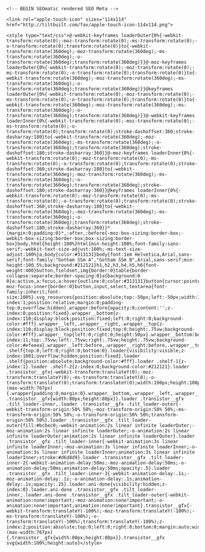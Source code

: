 <!doctype html>
<html lang="en">
<head>
  <meta charset="utf-8">
  <meta name="viewport" content="width=device-width, initial-scale=1">
  <meta http-equiv="X-UA-Compatible" content="IE=edge">
  <link rel="home" href="http://tiltbuilt.com/" />

    <!-- BEGIN SEOmatic rendered SEO Meta -->

<title>Samir Pandey | Design, Web; Advertising | Baton Rouge | Oh and…</title>

<!-- Standard SEO -->

<meta http-equiv="Content-Type" content="text/html; charset=utf-8" />
<meta name="referrer" content="no-referrer-when-downgrade" />
<meta name="keywords" content="default,global,comma-separated,keywords" />
<meta name="description" content="Deeply experienced designers, web designers/developers and strategists who believe better ideas and unique consumer insights will always trump try-hard…" />
<meta name="generator" content="SEOmatic" />
<link rel="canonical" href="http://tiltbuilt.com" />
<link rel="alternate" href="http://tiltbuilt.com" hreflang="x-default" />
<meta name="geo.placename" content="Samir" />

<!-- Dublin Core basic info -->

<meta name="dcterms.Identifier" content="http://tiltbuilt.com" />
<meta name="dcterms.Format" content="text/html" />
<meta name="dcterms.Relation" content="TILT" />
<meta name="dcterms.Language" content="en" />
<meta name="dcterms.Publisher" content="TILT" />
<meta name="dcterms.Type" content="text/html" />
<meta name="dcterms.Coverage" content="http://tiltbuilt.com/" />
<meta name="dcterms.Rights" content="Copyright &copy;2019 TILT." />
<meta name="dcterms.Title" content="Design, Web, Branding &amp; Advertising | Baton Rouge | Oh and…" />
<meta name="dcterms.Subject" content="default,global,comma-separated,keywords" />
<meta name="dcterms.Contributor" content="TILT" />
<meta name="dcterms.Date" content="2019-01-14" />
<meta name="dcterms.Description" content="Deeply experienced designers, web designers/developers and strategists who believe better ideas and unique consumer insights will always trump try-hard…" />

<!-- Facebook OpenGraph -->

<meta property="og:type" content="website" />
<meta property="og:locale" content="en_us" />
<meta property="og:url" content="http://tiltbuilt.com" />
<meta property="og:title" content="TILT | Design, Web, Branding &amp; Advertising | Baton Rouge | Oh and Marketing, Full-Service Digital and Tradeshow booths" />
<meta property="og:description" content="Deeply experienced designers, web designers/developers and strategists who believe better ideas and unique consumer insights will always trump try-hard bootstrap mods. We utilize cutting edge tweets, foundationals and other googlable solutions to a wide range of problems." />
<meta property="og:image" content="http://tiltbuilt.com/uploads/images/TILT_work_full-35.jpg" />
<meta property="og:image:type" content="image/jpeg" />
<meta property="og:image:width" content="1800" />
<meta property="og:image:height" content="1369" />
<meta property="og:site_name" content="TILT" />


<!-- Humans.txt authorship http://humanstxt.org -->

<link type="text/plain" rel="author" href="/humans.txt" />

<!-- Domain verification -->


<!-- Identity -->

<script type="application/ld+json">
{
    "@context": "http://schema.org",
    "@type": "Corporation",
    "name": "Samir Pandey",
    "url": "http://216.243.143.159",
    "location": {
        "@type": "Place",
        "name": "Samir Pandey",
        "url": "http://216.243.143.159" 
    } 
}
</script>

<!-- WebSite -->

<script type="application/ld+json">
{
    "@context": "http://schema.org",
    "@type": "WebSite",
    "name": "Samir Pandey",
    "description": "Deeply experienced designers, web designers/developers and strategists who believe better ideas and unique consumer insights will always trump try-hard bootstrap mods.",
    "url": "http://tiltbuilt.com",
    "image": "http://tiltbuilt.com/uploads/images/TILT_work_full-35.jpg",
    "copyrightHolder": {
        "@type": "Corporation",
        "name": "Samir Pandey",
        "url": "http://216.243.143.159",
        "location": {
            "@type": "Place",
            "name": "Samir Pandey",
            "url": "http://216.243.143.159" 
        } 
    },
    "author": {
        "@type": "Corporation",
        "name": "Samir Pandey",
        "url": "http://216.243.143.159",
        "location": {
            "@type": "Place",
            "name": "Samir Pandey",
            "url": "http://216.243.143.159" 
        } 
    },
    "creator": {
        "@type": "Organization" 
    } 
}
</script>

<!-- Place -->

<script type="application/ld+json">
{
    "@context": "http://schema.org",
    "@type": "Place",
    "name": "Samir Pandey",
    "url": "http://216.243.143.159" 
}
</script>

<!-- Main Entity of Page -->

<script type="application/ld+json">
{
    "@context": "http://schema.org",
    "@type": "WebPage",
    "name": "Design, Web; Advertising | Baton Rouge | Oh and Marketing, Full-Service Digital",
    "description": "Deeply experienced designers, web designers/developers and strategists who believe better ideas and unique consumer insights will always trump try-hard bootstrap mods. We utilize cutting edge tweets, foundationals and other googlable solutions to a wide range of problems.",
    "image": {
        "@type": "ImageObject",
        "url": "http://tiltbuilt.com/uploads/images/TILT_work_full-35.jpg",
        "width": "1800",
        "height": "1369" 
    },
    "url": "http://tiltbuilt.com",
    "mainEntityOfPage": "http://tiltbuilt.com",
    "inLanguage": "en_us",
    "headline": "Design, Web; Advertising | Baton Rouge | Oh and Marketing, Full-Service Digital and Tradeshow booths",
    "keywords": "default,global,comma-separated,keywords",
    "dateCreated": "2018-07-08T15:04:30+0000",
    "dateModified": "2018-09-28T23:24:18+0000",
    "datePublished": "2018-07-08T15:04:30+0000",
    "copyrightYear": "2018",
    "author": {
        "@type": "Corporation",
        "name": "Samir Pandey",
        "url": "http://216.243.143.159",
        "location": {
            "@type": "Place",
            "name": "Samir Pandey",
            "url": "http://216.243.143.159" 
        } 
    },
    "copyrightHolder": {
        "@type": "Corporation",
        "name": "Samir Pandey",
        "url": "http://216.243.143.159",
        "location": {
            "@type": "Place",
            "name": "Samir Pandey",
            "url": "http://216.243.143.159" 
        } 
    },
    "publisher": {
        "@type": "Organization",
        "name": "Samir Pandey",
        "url": "http://216.243.143.159",
        "location": {
            "@type": "Place",
            "name": "Samir Pandey",
            "url": "http://216.243.143.159" 
        } 
    },
    "breadcrumb": {
        "@type": "BreadcrumbList",
        "itemListElement": [
            {
                "@type": "ListItem",
                "position": "1",
                "item": {
                    "@id": "http://tiltbuilt.com",
                    "name": "Home" 
                } 
            }
        ] 
    } 
}
</script>

<!-- Breadcrumbs -->

<script type="application/ld+json">
{
    "@context": "http://schema.org",
    "@type": "BreadcrumbList",
    "itemListElement": [
        {
            "@type": "ListItem",
            "position": "1",
            "item": {
                "@id": "http://tiltbuilt.com",
                "name": "Home" 
            } 
        }
    ] 
}
</script>

<!-- Google Tag Manager -->


<!-- Google Analytics -->

<script>
  (function(i,s,o,g,r,a,m){i['GoogleAnalyticsObject']=r;i[r]=i[r]||function(){
  (i[r].q=i[r].q||[]).push(arguments)},i[r].l=1*new Date();a=s.createElement(o),
  m=s.getElementsByTagName(o)[0];a.async=1;a.src=g;m.parentNode.insertBefore(a,m)
  })(window,document,'script','//www.google-analytics.com/analytics.js','ga');

  ga('create', 'UA-125825992-1', 'auto');
  ga('send', 'pageview');
</script>
<!-- END SEOmatic rendered SEO Meta -->

    <link rel="apple-touch-icon" sizes="114x114" href="http://tiltbuilt.com/fav/apple-touch-icon-114x114.png">
<link rel="apple-touch-icon" sizes="120x120" href="http://tiltbuilt.com/fav/apple-touch-icon-120x120.png">
<link rel="apple-touch-icon" sizes="144x144" href="http://tiltbuilt.com/fav/apple-touch-icon-144x144.png">
<link rel="apple-touch-icon" sizes="152x152" href="http://tiltbuilt.com/fav/apple-touch-icon-152x152.png">
<link rel="apple-touch-icon" sizes="180x180" href="http://tiltbuilt.com/fav/apple-touch-icon-180x180.png">
<link rel="apple-touch-icon" sizes="57x57" href="http://tiltbuilt.com/fav/apple-touch-icon-57x57.png">
<link rel="apple-touch-icon" sizes="60x60" href="http://tiltbuilt.com/fav/apple-touch-icon-60x60.png">
<link rel="apple-touch-icon" sizes="72x72" href="http://tiltbuilt.com/fav/apple-touch-icon-72x72.png">
<link rel="apple-touch-icon" sizes="76x76" href="http://tiltbuilt.com/fav/apple-touch-icon-76x76.png">
<link rel="apple-touch-startup-image" media="(device-width: 320px) and (device-height: 480px) and (-webkit-device-pixel-ratio: 1)" href="http://tiltbuilt.com/fav/apple-touch-startup-image-320x460.png">
<link rel="apple-touch-startup-image" media="(device-width: 320px) and (device-height: 480px) and (-webkit-device-pixel-ratio: 2)" href="http://tiltbuilt.com/fav/apple-touch-startup-image-640x920.png">
<link rel="apple-touch-startup-image" media="(device-width: 320px) and (device-height: 568px) and (-webkit-device-pixel-ratio: 2)" href="http://tiltbuilt.com/fav/apple-touch-startup-image-640x1096.png">
<link rel="apple-touch-startup-image" media="(device-width: 375px) and (device-height: 667px) and (-webkit-device-pixel-ratio: 2)" href="http://tiltbuilt.com/fav/apple-touch-startup-image-750x1294.png">
<link rel="apple-touch-startup-image" media="(device-width: 414px) and (device-height: 736px) and (orientation: landscape) and (-webkit-device-pixel-ratio: 3)" href="http://tiltbuilt.com/fav/apple-touch-startup-image-1182x2208.png">
<link rel="apple-touch-startup-image" media="(device-width: 414px) and (device-height: 736px) and (orientation: portrait) and (-webkit-device-pixel-ratio: 3)" href="http://tiltbuilt.com/fav/apple-touch-startup-image-1242x2148.png">
<link rel="apple-touch-startup-image" media="(device-width: 768px) and (device-height: 1024px) and (orientation: landscape) and (-webkit-device-pixel-ratio: 1)" href="http://tiltbuilt.com/fav/apple-touch-startup-image-748x1024.png">
<link rel="apple-touch-startup-image" media="(device-width: 768px) and (device-height: 1024px) and (orientation: landscape) and (-webkit-device-pixel-ratio: 2)" href="http://tiltbuilt.com/fav/apple-touch-startup-image-1496x2048.png">
<link rel="apple-touch-startup-image" media="(device-width: 768px) and (device-height: 1024px) and (orientation: portrait) and (-webkit-device-pixel-ratio: 1)" href="http://tiltbuilt.com/fav/apple-touch-startup-image-768x1004.png">
<link rel="apple-touch-startup-image" media="(device-width: 768px) and (device-height: 1024px) and (orientation: portrait) and (-webkit-device-pixel-ratio: 2)" href="http://tiltbuilt.com/fav/apple-touch-startup-image-1536x2008.png">
<link rel="icon" type="image/png" sizes="16x16" href="http://tiltbuilt.com/fav/favicon-16x16.png">
<link rel="icon" type="image/png" sizes="228x228" href="http://tiltbuilt.com/fav/coast-228x228.png">
<link rel="icon" type="image/png" sizes="32x32" href="http://tiltbuilt.com/fav/favicon-32x32.png">
<link rel="manifest" href="http://tiltbuilt.com/fav/manifest.json">
<link rel="shortcut icon" href="http://tiltbuilt.com/fav/favicon.ico">
<link rel="yandex-tableau-widget" href="http://tiltbuilt.com/fav/yandex-browser-manifest.json">
<meta name="apple-mobile-web-app-capable" content="yes">
<meta name="apple-mobile-web-app-status-bar-style" content="black-translucent">
<meta name="apple-mobile-web-app-title" content="TILT">
<meta name="application-name" content="TILT">
<meta name="mobile-web-app-capable" content="yes">
<meta name="msapplication-TileColor" content="#FFF">
<meta name="msapplication-TileImage" content="mstile-144x144.png">
<meta name="msapplication-config" content="browserconfig.xml">
<meta name="theme-color" content="#FFF">

    <style type="text/css">@-webkit-keyframes loaderOuter{0%{-webkit-transform:rotate(0);-moz-transform:rotate(0);-ms-transform:rotate(0);-o-transform:rotate(0);transform:rotate(0)}to{-webkit-transform:rotate(360deg);-moz-transform:rotate(360deg);-ms-transform:rotate(360deg);-o-transform:rotate(360deg);transform:rotate(360deg)}}@-moz-keyframes loaderOuter{0%{-webkit-transform:rotate(0);-moz-transform:rotate(0);-ms-transform:rotate(0);-o-transform:rotate(0);transform:rotate(0)}to{-webkit-transform:rotate(360deg);-moz-transform:rotate(360deg);-ms-transform:rotate(360deg);-o-transform:rotate(360deg);transform:rotate(360deg)}}@keyframes loaderOuter{0%{-webkit-transform:rotate(0);-moz-transform:rotate(0);-ms-transform:rotate(0);-o-transform:rotate(0);transform:rotate(0)}to{-webkit-transform:rotate(360deg);-moz-transform:rotate(360deg);-ms-transform:rotate(360deg);-o-transform:rotate(360deg);transform:rotate(360deg)}}@-webkit-keyframes loaderInner{0%{-webkit-transform:rotate(0);-moz-transform:rotate(0);-ms-transform:rotate(0);-o-transform:rotate(0);transform:rotate(0);stroke-dashoffset:360;stroke-dasharray:180}to{-webkit-transform:rotate(360deg);-moz-transform:rotate(360deg);-ms-transform:rotate(360deg);-o-transform:rotate(360deg);transform:rotate(360deg);stroke-dashoffset:180;stroke-dasharray:360}}@-moz-keyframes loaderInner{0%{-webkit-transform:rotate(0);-moz-transform:rotate(0);-ms-transform:rotate(0);-o-transform:rotate(0);transform:rotate(0);stroke-dashoffset:360;stroke-dasharray:180}to{-webkit-transform:rotate(360deg);-moz-transform:rotate(360deg);-ms-transform:rotate(360deg);-o-transform:rotate(360deg);transform:rotate(360deg);stroke-dashoffset:180;stroke-dasharray:360}}@keyframes loaderInner{0%{-webkit-transform:rotate(0);-moz-transform:rotate(0);-ms-transform:rotate(0);-o-transform:rotate(0);transform:rotate(0);stroke-dashoffset:360;stroke-dasharray:180}to{-webkit-transform:rotate(360deg);-moz-transform:rotate(360deg);-ms-transform:rotate(360deg);-o-transform:rotate(360deg);transform:rotate(360deg);stroke-dashoffset:180;stroke-dasharray:360}}*{margin:0;padding:0}*,:after,:before{-moz-box-sizing:border-box;-webkit-box-sizing:border-box;box-sizing:border-box}body,html{height:100%}html{min-height:100%;font-family:sans-serif;-webkit-text-size-adjust:100%;-ms-text-size-adjust:100%}a,body{color:#313131}body{font:1em Helvetica,Arial,sans-serif;font-family:"Gotham SSm A","Gotham SSm B",Arial,sans-serif;min-height:100.5%;background:#212121}h1,h2,h3,h4,h5,h6{font-weight:400}button,fieldset,img{border:0}table{border-collapse:separate;border-spacing:0}a{background:0 0}a:active,a:focus,a:hover{outline:0;color:#313131}button{cursor:pointer}button::-moz-focus-inner{border:0}button,input,select,textarea{font-family:inherit;font-size:100%}.svg_resources{position:absolute;top:-50px;left:-50px;width:1px;height:1px}.wrapper{z-index:1;position:relative;margin:0;padding-top:0;overflow:hidden}.wrapper:before{opacity:0;content:'';z-index:0;position:fixed}.wrapper__bottom{z-index:110;display:block;position:fixed;left:0;right:0;background-color:#fff}.wrapper__left,.wrapper__right,.wrapper__top{z-index:110;display:block;position:fixed;top:0;height:.75vw;background-color:#fff}.wrapper__top{left:0;right:0;height:50px}.wrapper__bottom:before,.wrapper__left:before,.wrapper__right:before,.wrapper__top:before{z-index:11;top:.75vw;left:.75vw;right:.75vw;height:.75vw;background-color:#efeeea}.wrapper__left:before,.wrapper__right:before,.wrapper__top:before{display:none}.wrapper__left,.wrapper__right{width:.75vw;height:100%}.wrapper__left{left:0;right:auto}.wrapper__right{left:auto;right:0}.wrapper__bottom{top:auto;height:.75vw;bottom:0}.wrapper__bottom:before{display:none}.loader,.loader .shelf{top:0;left:0;right:0;bottom:0}.loader{visibility:visible;z-index:1001;overflow:hidden;position:fixed}.loader .shelf{position:absolute;background-color:#fff}.loader .shelf-1{z-index:1}.loader .shelf-2{z-index:0;background-color:#212121}.loader .transistor__gfx{-webkit-transform:translateY(0);-moz-transform:translateY(0);-ms-transform:translateY(0);-o-transform:translateY(0);transform:translateY(0);width:100px;height:100px}@media (max-width:767px){.wrapper{padding:0;margin:0}.wrapper__bottom,.wrapper__left,.wrapper__right,.wrapper__top{display:none}.loader .transistor__gfx{width:80px;height:80px}}.loader .transistor__gfx .tilt_loader-inner,.loader .transistor__gfx .tilt_loader-outer{-webkit-transform-origin:50% 50%;-moz-transform-origin:50% 50%;-ms-transform-origin:50% 50%;-o-transform-origin:50% 50%;transform-origin:50% 50%}.loader .transistor__gfx .tilt_loader-outer{fill:#bcbec0;-webkit-animation:2s linear infinite loaderOuter;-moz-animation:2s linear infinite loaderOuter;-o-animation:2s linear infinite loaderOuter;animation:2s linear infinite loaderOuter}.loader .transistor__gfx .tilt_loader-inner{-webkit-animation:3s linear infinite loaderInner;-moz-animation:3s linear infinite loaderInner;-o-animation:3s linear infinite loaderInner;animation:3s linear infinite loaderInner;stroke:#d6d8d9}.loader .transistor__gfx .tilt_loader-inner-2{-webkit-animation-delay:50ms;-moz-animation-delay:50ms;-o-animation-delay:50ms;animation-delay:50ms;opacity:.5}.loader .transistor__gfx .tilt_loader-inner-3{-webkit-animation-delay:.1s;-moz-animation-delay:.1s;-o-animation-delay:.1s;animation-delay:.1s;opacity:.25}.loader.ani-done{visibility:hidden;z-index:0}.loader.ani-done .transistor__gfx .tilt_loader-inner,.loader.ani-done .transistor__gfx .tilt_loader-outer{-webkit-animation:none!important;-moz-animation:none!important;-o-animation:none!important;animation:none!important}.transistor__gfx{-webkit-transform:translateY(-100%);-moz-transform:translateY(-100%);-ms-transform:translateY(-100%);-o-transform:translateY(-100%);transform:translateY(-100%);z-index:2;position:absolute;top:0;left:0;right:0;bottom:0;margin:auto;width:100px;height:100px}@media (max-width:767px){.transistor__gfx{width:80px;height:80px}}.transistor__gfx svg{width:100%;height:auto}</style>
  <link rel="stylesheet" type="text/css" href="https://cloud.typography.com/7356452/700444/css/fonts.css" />
</head>

<body>
  <div id="all" class="all">
  <!--[if lte IE 9]>
    <div style="padding: 1.0em; margin-bottom: 1.0em; background-color: #0077CC; color: #FFF; font-size: 18px;">
      <p>
        We are sorry, your web browser is outdated and is not supported by this website. Please consider upgrading to a newer, more secure web browser (such as <a href="https://www.mozilla.org/en-US/firefox/" style="color: #FFF;">Mozilla Firefox</a>) or visiting from a different device with a newer browser to have a better experience on this website.
      </p>
    </div>
    <style type="text/css">
      .loader { display: none; z-index: 0; visibility: hidden; opacity: 0; }
    </style>
  <![endif]-->

  <!-- Page loader element -->
  <div id="loader" class="loader ani">
    <div class="shelf shelf-1">
      <div class="transistor__gfx">
        <svg xmlns="http://www.w3.org/2000/svg" width="150" height="150" viewBox="0 0 150 150">
          <g class="tilt_loader-outer">
            <path d="M147.2 56.2c-3.2-12.5-9.2-23.3-18.1-32.7C121 15 111.4 8.7 100.4 4.7c-5.9-2.1-12-3.4-18.2-4.1-2.7-.3-5.3-.3-8-.2-1.7 0-3.5.1-5.2.4-1.4.2-2.4 1-2.2 2.5.2 1.6 1.3 2 2.6 2 .3 0 2.9 0 4-.1.4 0 .5.1.5.5v3.2c0 .4-.1.5-.5.5-1 0-2-.1-2.9.1-1 .2-1.6 1-1.6 1.9s.7 1.7 1.7 1.9c.5.1.9.1 1.4 0 4.9-.2 9.8.1 14.6 1.1 14.1 2.9 26 9.7 35.4 20.8 9.5 11.2 14.3 24.2 14.7 38.8.2 6.2-.8 12.3-2.6 18.3-2.9 9.6-7.8 18-14.7 25.2-.2.6-.3 1.1-.4 1.7-.2 1.9 1 2.6 1.9 4 1 1.4 1.1 3.1.2 4.4l-.1.1c-.2.3-.5.5-.9.8-.9.7-1.7 1.5-2.6 2.3-1 1-1.1 2.5-.2 3.5s2.5 1 3.5.1c4.4-3.8 8.6-7.8 12.2-12.3 11-13.7 16.4-29.4 16.4-47 .1-6.5-.6-12.7-2.2-18.9zm-72.3 93.4c-17.6 0-33.3-5.4-47-16.5-12.8-10.3-21.3-23.5-25.5-39.5C1.3 89.2.6 84.7.5 80.1v-.6c.1-1.3.9-2.2 2.2-2.3 1.5 0 2.4.8 2.5 2.2l.3 3.6c.2 2.2.5 4.3 1 6.4.3 1.6 2 2.2 3.2 1.2.4-.3.6-.7.4-1.3C9.3 86 8.8 82.5 8.8 79c0-.5.1-1.1.4-1.5.6-.9 1.4-1.2 2.6-1 .8.2 1.6.9 1.7 1.8.1 1.1.1 2.2.2 3.3.7 7.6 2.9 14.7 6.4 21.4 8.3 15.8 21.1 26.2 38.2 31.3 6.6 2 13.4 2.8 20.3 2.2 9.5-.7 18.4-3.2 26.5-8.2.7-.4 1.3-.7 2.2-.7 1 0 1.7.4 2 1.3.4.9.3 1.8-.3 2.6-.2.3-.5.5-.9.7-1.5.9-3.1 1.8-4.6 2.7-.2.1-.4.2-.6.4-.9.6-1.1 1.7-.6 2.6.5.9 1.5 1.2 2.5.8.8-.3 1.5-.8 2.2-1.2.4-.2.6-.2.8.2.5.9 1.1 1.7 1.6 2.5.4.6.3.9-.3 1.3-5.7 2.9-11.6 5.1-17.9 6.4-5.4 1.2-10.8 1.8-16.3 1.7zM13.2 63.4c-1 0-1.9-.3-2.9-.5-.3 0-.3-.2-.3-.4.3-1.6.5-3.1.9-4.6 0-.2.1-.3.1-.5.2-1-.2-1.8-1.1-2.1-.9-.3-1.9.1-2.3 1-.6 1.2-.9 2.5-1.1 3.8-.2 1.6-.4 3.1-.7 4.7-.2 1.4-1.2 2.2-2.8 2-1.2-.1-2-1.1-2-2.4.1-2.3.6-4.6 1.1-6.8 1.5-6.2 3.7-12.2 6.7-17.8.3-.5.4-.6 1-.3 2 1.3 4 2.5 6.1 3.8.4.3.6.2.8-.2.6-1.1 1.2-2.2 2-3.1 1.1-1.3 3-1.4 3.9-.1.6.8.6 2.1 0 3.1-.7 1.2-1.4 2.3-2.1 3.5-2.4 4.2-4 8.6-5.2 13.3-.2.8-.4 1.7-.6 2.5-.3 1-.4 1.1-1.5 1.1zm1.1-31.7c-.1-.8.3-1.4.8-2 2.3-2.7 4.7-5.3 7.2-7.9 2.7-2.7 5.6-5.3 8.6-7.7.8-.6 1.5-1.2 2.6-1.1 1 0 1.8.4 2.1 1.4.4.9.3 1.9-.5 2.7-.7.6-1.4 1.2-2.2 1.8-1 .8-2 1.7-3 2.5-.3.3-.4.5-.1.8.6.6 1.2 1.3 1.7 1.9.3.4.5.3.7 0 .6-.7 1.3-1.2 2.4-1.2 1 0 1.7.4 2.1 1.2.4.9.4 1.8-.3 2.7-.2.3-.6.6-.9.9-2.7 2.4-5.4 4.8-7.7 7.6-.7.9-1.6.9-2.5.2-1.6-1.3-3.1-2.6-4.7-3.9-.4-.4-.6-.3-.9.1-.5.7-1 1.4-1.7 1.9-.8.7-1.8.8-2.7.4-.6-.5-1.1-1.3-1-2.3zM60 4.8c0 1.3-.7 2.2-1.9 2.5-4.4 1.1-8.6 2.5-12.7 4.4-.5.2-1 .4-1.5.4-1 0-1.7-.4-2.1-1.2-.4-.9-.3-1.9.4-2.7.3-.4.7-.6 1.2-.8 4.1-1.9 8.3-3.3 12.6-4.5.6-.2 1.2-.3 1.9-.2 1.3-.1 2.1.7 2.1 2.1zm-11.7 9.9c1.2 0 2.1.6 2.3 1.6.3 1.3-.2 2.4-1.3 3-1.6.7-3.1 1.5-4.6 2.3-.8.4-1.6.4-2.4.1-1.4-.6-1.8-2.6-.7-3.7.3-.3.6-.5.9-.7 1.4-.8 2.9-1.6 4.5-2.2.4-.3.8-.4 1.3-.4z"/>
          </g>
          <g class="tilt_loader-inner tilt_loader-inner-2">
            <circle fill="none" stroke-width="4.8" stroke-miterlimit="10" stroke-linecap="round" cx="75" cy="75" r="50.6"/>
          </g>
          <g class="tilt_loader-inner tilt_loader-inner-3">
            <circle fill="none" stroke-width="4.8" stroke-miterlimit="10" stroke-linecap="round" cx="75" cy="75" r="50.6"/>
          </g>
          <g class="tilt_loader-inner">
            <circle fill="none" stroke-width="4.8" stroke-miterlimit="10" stroke-linecap="round" cx="75" cy="75" r="50.6"/>
          </g>
          
        </svg>
      </div>
    </div>  
    <div class="shelf shelf-2"></div>  
  </div>

  <div id="header" class="header">
    <div class="inner">
      <div class="header__logo ani ani-loaded">
        <a href="http://tiltbuilt.com/" class="internal">
          <svg xmlns="http://www.w3.org/2000/svg" width="110" height="90.7" viewBox="0 0 110 90.7">
            .1 3.6H61l2-4.6h-7.5l5.9-13.3h-8.3l-5.9 13.3z"/>
          </svg>
        </a>
      </div>

      <!-- Mobile menu button -->
      <a id="btn-mm" class="btn-mm ani ani-loaded">
        <div>
          <div class="mmbar mmbar-t"></div>
          <div class="btnmm__middle">
            <div class="mmbar mmbar-m"></div>
            <div class="mmbar mmbar-dot"></div>
            <div class="mmbar mmbar-dot"></div>
          </div>
          <div class="mmbar mmbar-b"></div>
        </div>
      </a>

      <!-- Menu wrapper -->
      <div id="mm_wrapper" class="mm_wrapper">
        <ul id="main_menu" class="main_menu">
          
  <li class="first">
    <a href="http://tiltbuilt.com/work" class="internal" title="Work">Work</a>
  </li>


  <li>
    <a href="http://tiltbuilt.com/studio" class="internal" title="Studio">Studio</a>
  </li>


  <li>
    <a href="http://tiltbuilt.com/labs" class="internal" title="Labs">Labs</a>
  </li>


  <li>
    <a href="http://tiltbuilt.com/contact" class="internal" title="Contact">Contact</a>
  </li>



        </ul>
      </div>

    </div>
  </div>

  <div id="wrapper" class="wrapper">
    <div class="inner">
      <div id="root_wrap" class="root_wrap">
        <div id="root" class="root">
          
	<div class="page page-home ani-init" data-title="  TILT | Design, Web, Branding &amp;amp; Advertising | Baton Rouge | Oh and Marketing, Full-Service Digital and Tradeshow booths
">
    <div class="section section-intro-home section-dark">
      <div class="inner">
        <div class="section__bg">
          <div class="sectionbg__img">
            <div class="sectionbg__video">
                            <div class="inner">
                <div>
                  <video playsinline muted loop id="intro_video"><source src="http://tiltbuilt.com/uploads/videos/tilt-homepage4k.mp4" type="video/mp4"></video>
                </div>
              </div>
            </div>
            <div class="sectionbg__overlay ani"></div>
          </div>
        </div>
      </div>

      <div id="scroll_tease" class="ani" data-ani-tm="scroll_tease">
        <div class="block block-header block-header-scroll_down ani ani-reveal ani-hide" data-ani-tm="block-header">
          <div class="inner ani ani-reveal ani-hide">
            <span class="subheading fnc-pieces">Scroll down</span>
          </div>
        </div>
      </div>

    </div>

    <div class="section section-intro-copy section-dark">
      <div class="block block-intro-home ani ani-reveal ani-hide" data-ani-tm="block-intro-home">
        <div class="inner">
          <h1 class="h1 fnc-pieces"><p>Samir Pandey  draws on experience, imagination and craft to help clients reimagine what their brands can achieve.
</p></h1>

          <div class="intro__buttons">
                          <a href="http://tiltbuilt.com/work" class="btn btn-red btn-solid internal" >
        See our work
      </a>
    <a href="http://tiltbuilt.com/studio" class="btn btn-blue btn-solid internal" >
        Read our story
      </a>
      
                      </div>
        </div>
      </div>
    </div>

              

<div class="section section-grey section-dark">
          

<div class="block block-header block-header-no_btm_margin ani ani-reveal ani-hide" data-ani-tm="block-header">
  <div class="inner ani ani-reveal ani-hide">
    <h1 class="subheading">
      Featured Work<br>
    </h1>
  </div>
</div>
          
<div class="block block-work_featured">
  <div class="inner ani ani-reveal ani-hide" data-scroll-buffer="20" data-ani-tm="block-work_featured">
      <div class="workfeat__img workfeat__img-sml rellax" data-rellax-speed="2" data-rellax-percentage="0.5">
      <div class="wfi__img fnc-lazyload"
        data-sizes="auto"
        data-bgset="/imager/uploads/images/2399/beb-van-secondary_6ea6b9abea40a7da66e49b2e87522737.jpg 1600w 1600h, /imager/uploads/images/2399/beb-van-secondary_be85aa1fd7197f5674b72395082caa87.jpg 768w 768h, /imager/uploads/images/2399/beb-van-secondary_5a6df0c399c1e855d08331bf1dc062c6.jpg 414w 414h
"
      >
        <img src="http://tiltbuilt.com/images/img_spacer-1x1.png">
      </div>
      <div class="wfi__shelf"></div>
    </div>
        <div class="workfeat__img workfeat__img-lrg">
      <div class="wfi__img fnc-lazyload"
        data-sizes="auto"
        data-bgset="/imager/uploads/images/2397/bucha_fam-featured_6ea6b9abea40a7da66e49b2e87522737.jpg 1600w 1036h, /imager/uploads/images/2397/bucha_fam-featured_be85aa1fd7197f5674b72395082caa87.jpg 768w 497h, /imager/uploads/images/2397/bucha_fam-featured_5a6df0c399c1e855d08331bf1dc062c6.jpg 414w 268h
"
      >
        <img src="http://tiltbuilt.com/images/img_spacer-16x9.png">
      </div>
      <div class="wfi__shelf"></div>
    </div>
      <div class="workfeat__content rellax-off" data-rellax-speed="2" data-rellax-percentage="0.5">
      <div class="workfeat__type">
        <span>
          Beverage
        </span>
      </div>
      <h2 class="h2 fnc-pieces">
        Big Easy Bucha
      </h2>
      <p>
        A refresh and refuel for a brand on the verge.
      </p>
      <a href="http://tiltbuilt.com/work/big-easy-bucha" class="internal btn btn-solid btn-yellow">
        See the work
      </a>
    </div>
  </div>
</div>
<div class="block block-work_featured block-work_featured-flipped">
  <div class="inner ani ani-reveal ani-hide" data-scroll-buffer="20" data-ani-tm="block-work_featured-flipped">
      <div class="workfeat__img workfeat__img-sml rellax" data-rellax-speed="2" data-rellax-percentage="0.5">
      <div class="wfi__img fnc-lazyload"
        data-sizes="auto"
        data-bgset="/imager/uploads/images/25/73_foot_label-desktop_6ea6b9abea40a7da66e49b2e87522737.jpg 1200w 799h, /imager/uploads/images/25/73_foot_label-desktop_be85aa1fd7197f5674b72395082caa87.jpg 768w 512h, /imager/uploads/images/25/73_foot_label-desktop_5a6df0c399c1e855d08331bf1dc062c6.jpg 414w 276h
"
      >
        <img src="http://tiltbuilt.com/images/img_spacer-1x1.png">
      </div>
      <div class="wfi__shelf"></div>
    </div>
        <div class="workfeat__img workfeat__img-lrg">
      <div class="wfi__img fnc-lazyload"
        data-sizes="auto"
        data-bgset="/imager/uploads/images/26/73_large-desktop_6ea6b9abea40a7da66e49b2e87522737.jpg 1600w 1600h, /imager/uploads/images/26/73_large-desktop_be85aa1fd7197f5674b72395082caa87.jpg 768w 768h, /imager/uploads/images/26/73_large-desktop_5a6df0c399c1e855d08331bf1dc062c6.jpg 414w 414h
"
      >
        <img src="http://tiltbuilt.com/images/img_spacer-16x9.png">
      </div>
      <div class="wfi__shelf"></div>
    </div>
      <div class="workfeat__content rellax-off" data-rellax-speed="2" data-rellax-percentage="0.5">
      <div class="workfeat__type">
        <span>
          Beverage
        </span>
      </div>
      <h2 class="h2 fnc-pieces">
        Seven Three Distilling Co.
      </h2>
      <p>
        A toast to New Orleans, one historic neighborhood at a time.
      </p>
      <a href="http://tiltbuilt.com/work/seven-three-distilling-co" class="internal btn btn-solid btn-yellow">
        See the work
      </a>
    </div>
  </div>
</div>
          

<div class="block block-header block-header-no_btm_margin ani ani-reveal ani-hide" data-ani-tm="block-header">
  <div class="inner ani ani-reveal ani-hide">
    <h2 class="subheading">
      More Work<br>
    </h2>
  </div>
</div>
          
<div class="block block-work-2up">
  <div class="inner">
      <div class="work2up ani ani-reveal ani-hide" data-ani-tm="work2up">
      <div class="inner">
              <div class="work2up__img fnc-lazyload"
          data-sizes="auto"
          data-bgset="/imager/uploads/images/384/btb-swamp-irl_6ea6b9abea40a7da66e49b2e87522737.jpg 1200w 1200h, /imager/uploads/images/384/btb-swamp-irl_be85aa1fd7197f5674b72395082caa87.jpg 768w 768h, /imager/uploads/images/384/btb-swamp-irl_5a6df0c399c1e855d08331bf1dc062c6.jpg 414w 414h
"
        >
          <a href="http://tiltbuilt.com/work/bayou-teche-brewing-co" class="internal">
            <img src="http://tiltbuilt.com/images/img_spacer-1x1.png">
          </a>
        </div>
              <div class="work2up__content">
          <div class="inner">
            <h3 class="h3 fnc-pieces">
              Bayou Teche Brewing Co.
            </h3>
            <p>
              Down here on the bayou, every sixer tells a story.
            </p>
            <a href="http://tiltbuilt.com/work/bayou-teche-brewing-co" class="internal btn btn-solid btn-yellow">
              <span>See the work</span>
            </a>
          </div>
          <a href="http://tiltbuilt.com/work/bayou-teche-brewing-co" class="internal work2up__link">
            <span>See the work</span>
          </a>
        </div>
        <img src="http://tiltbuilt.com/images/img_spacer-16x9.png">
      </div>
    </div>
      <div class="work2up ani ani-reveal ani-hide" data-ani-tm="work2up">
      <div class="inner">
              <div class="work2up__img fnc-lazyload"
          data-sizes="auto"
          data-bgset="/imager/uploads/images/638/spk-saleskit_6ea6b9abea40a7da66e49b2e87522737.jpg 1600w 1068h, /imager/uploads/images/638/spk-saleskit_be85aa1fd7197f5674b72395082caa87.jpg 768w 512h, /imager/uploads/images/638/spk-saleskit_5a6df0c399c1e855d08331bf1dc062c6.jpg 414w 276h
"
        >
          <a href="http://tiltbuilt.com/work/sparkhound" class="internal">
            <img src="http://tiltbuilt.com/images/img_spacer-1x1.png">
          </a>
        </div>
              <div class="work2up__content">
          <div class="inner">
            <h3 class="h3 fnc-pieces">
              Sparkhound
            </h3>
            <p>
              A suite of new tricks for a best-of-breed technology company.
            </p>
            <a href="http://tiltbuilt.com/work/sparkhound" class="internal btn btn-solid btn-yellow">
              <span>See the work</span>
            </a>
          </div>
          <a href="http://tiltbuilt.com/work/sparkhound" class="internal work2up__link">
            <span>See the work</span>
          </a>
        </div>
        <img src="http://tiltbuilt.com/images/img_spacer-16x9.png">
      </div>
    </div>
      <div class="work2up ani ani-reveal ani-hide" data-ani-tm="work2up">
      <div class="inner">
              <div class="work2up__img fnc-lazyload"
          data-sizes="auto"
          data-bgset="/imager/uploads/images/1504/brz-square_6ea6b9abea40a7da66e49b2e87522737.jpg 1600w 1600h, /imager/uploads/images/1504/brz-square_be85aa1fd7197f5674b72395082caa87.jpg 768w 768h, /imager/uploads/images/1504/brz-square_5a6df0c399c1e855d08331bf1dc062c6.jpg 414w 414h
"
        >
          <a href="http://tiltbuilt.com/work/brew-at-the-zoo" class="internal">
            <img src="http://tiltbuilt.com/images/img_spacer-1x1.png">
          </a>
        </div>
              <div class="work2up__content">
          <div class="inner">
            <h3 class="h3 fnc-pieces">
              Brew at the Zoo
            </h3>
            <p>
              Hatching a high-profile fundraising event with full-roar design and promotion.
            </p>
            <a href="http://tiltbuilt.com/work/brew-at-the-zoo" class="internal btn btn-solid btn-yellow">
              <span>See the work</span>
            </a>
          </div>
          <a href="http://tiltbuilt.com/work/brew-at-the-zoo" class="internal work2up__link">
            <span>See the work</span>
          </a>
        </div>
        <img src="http://tiltbuilt.com/images/img_spacer-16x9.png">
      </div>
    </div>
      <div class="work2up ani ani-reveal ani-hide" data-ani-tm="work2up">
      <div class="inner">
              <div class="work2up__img fnc-lazyload"
          data-sizes="auto"
          data-bgset="/imager/uploads/images/1184/lasm-sign-front_6ea6b9abea40a7da66e49b2e87522737.jpg 1600w 1066h, /imager/uploads/images/1184/lasm-sign-front_be85aa1fd7197f5674b72395082caa87.jpg 768w 512h, /imager/uploads/images/1184/lasm-sign-front_5a6df0c399c1e855d08331bf1dc062c6.jpg 414w 276h
"
        >
          <a href="http://tiltbuilt.com/work/louisiana-art-science-museum" class="internal">
            <img src="http://tiltbuilt.com/images/img_spacer-1x1.png">
          </a>
        </div>
              <div class="work2up__content">
          <div class="inner">
            <h3 class="h3 fnc-pieces">
              Louisiana Art &amp; Science Museum
            </h3>
            <p>
              An inspired new identity for an inspiring local institution.
            </p>
            <a href="http://tiltbuilt.com/work/louisiana-art-science-museum" class="internal btn btn-solid btn-yellow">
              <span>See the work</span>
            </a>
          </div>
          <a href="http://tiltbuilt.com/work/louisiana-art-science-museum" class="internal work2up__link">
            <span>See the work</span>
          </a>
        </div>
        <img src="http://tiltbuilt.com/images/img_spacer-16x9.png">
      </div>
    </div>
    </div>
  <div class="work2up__viewall">
    <a href="http://tiltbuilt.com/work" class="btn btn-white btn-solid internal" >
        More work
      </a>
      
  </div>
</div>  
    <div class="section__bg section__bg-center">
  </div>

</div>          

<div class="section section-black section-dark">
          
<div class="block block-quote ani ani-reveal ani-hide" data-scroll-buffer="30" data-ani-tm="block-quote">
  <div class="inner">
      <div class="quote__left">
        <div class="quote__content">
        <div class="inner">
          <p>Samir Pandey is not only <em>a talented but intuitive artist he has developed what we think are the best crafts in the market. We recommend them to all who are looking for a top designer.<em>
        </div>
      </div>
      <div class="quote__author">
        <div class="inner">
          <b>
unknown</b>
          
unknown
        </div>
      </div>
      </div>
    <div class="quote__image">
      <div class="inner"><img data-sizes="auto"
          data-src="/imager/uploads/images/137/73_logo_6ea6b9abea40a7da66e49b2e87522737.png"
          data-srcset="/imager/uploads/images/137/73_logo_6ea6b9abea40a7da66e49b2e87522737.png 1200w 507h, /imager/uploads/images/137/73_logo_be85aa1fd7197f5674b72395082caa87.png 768w 324h, /imager/uploads/images/137/73_logo_5a6df0c399c1e855d08331bf1dc062c6.png 414w 174h"
          alt="" class="fnc-lazyload">
      </div>
    </div>
    </div>
</div>  
    <div class="section__bg section__bg-center">
  </div>

</div>          

<div class="section section-grey section-dark">
          
  <script async src="//pagead2.googlesyndication.com/pagead/js/adsbygoogle.js"></script>
<script>
     (adsbygoogle = window.adsbygoogle || []).push({
          google_ad_client: "ca-pub-1900847802715016",
          enable_page_level_ads: true
     });
</script>


         


  
 
  

  <div class="block block-grid-lab">
    <div class="inner isotope isotope-split_transitions">
      <div class="grid-sizer"></div>
            <a href="https://www.instagram.com/p/Br-LJtZhfCI//" target="_blank" class="grid_item grid_item-instagram ani ani-reveal ani-hide"
    data-ani-tm="grid_item">
    <div class="grid_item__inner">
      <div class="wfi__img fnc-lazyload"
        data-bgset="/imager/uploads/images/2459/43158356_573567219742151_7328777663561963249_n_6ea6b9abea40a7da66e49b2e87522737.jpg 640w 522h, /imager/uploads/images/2459/43158356_573567219742151_7328777663561963249_n_be85aa1fd7197f5674b72395082caa87.jpg 640w 521h, /imager/uploads/images/2459/43158356_573567219742151_7328777663561963249_n_5a6df0c399c1e855d08331bf1dc062c6.jpg 414w 337h"
      >
        <div class="gi__instagram">
          <svg xmlns="http://www.w3.org/2000/svg" width="30px" height="30px" viewBox="0 0 30 30">
            <use xlink:href="http://tiltbuilt.com/images/svgs.svg#social-instagram" href="http://tiltbuilt.com/images/svgs.svg#social-instagram"></use>
          </svg>
        </div>
        <img src="http://tiltbuilt.com/images/img_spacer-1x1.png">
      </div>
      <div class="wfi__shelf"></div>
    </div>
  </a>
                <a href="https://www.instagram.com/p/BpQ8uZphNvv/" target="_blank" class="grid_item grid_item-instagram ani ani-reveal ani-hide"
    data-ani-tm="grid_item">
    <div class="grid_item__inner">
      <div class="wfi__img fnc-lazyload"
        data-bgset="/imager/uploads/images/2461/42186758_353437288752321_7920462417440486555_n_6ea6b9abea40a7da66e49b2e87522737.jpg 640w 640h, /imager/uploads/images/2461/42186758_353437288752321_7920462417440486555_n_5a6df0c399c1e855d08331bf1dc062c6.jpg 414w 414h"
      >
        <div class="gi__instagram">
          <svg xmlns="http://www.w3.org/2000/svg" width="30px" height="30px" viewBox="0 0 30 30">
            <use xlink:href="http://tiltbuilt.com/images/svgs.svg#social-instagram" href="http://tiltbuilt.com/images/svgs.svg#social-instagram"></use>
          </svg>
        </div>
        <img src="http://tiltbuilt.com/images/img_spacer-1x1.png">
      </div>
      <div class="wfi__shelf"></div>
    </div>
  </a>
                <a href="https://www.instagram.com/p/BpsFj0CgSkN/" target="_blank" class="grid_item grid_item-instagram ani ani-reveal ani-hide"
    data-ani-tm="grid_item">
    <div class="grid_item__inner">
      <div class="wfi__img fnc-lazyload"
        data-bgset="/imager/uploads/images/2463/43984773_2079170012122703_8165971917611197233_n_6ea6b9abea40a7da66e49b2e87522737.jpg 640w 638h, /imager/uploads/images/2463/43984773_2079170012122703_8165971917611197233_n_be85aa1fd7197f5674b72395082caa87.jpg 640w 637h, /imager/uploads/images/2463/43984773_2079170012122703_8165971917611197233_n_5a6df0c399c1e855d08331bf1dc062c6.jpg 414w 412h"
      >
        <div class="gi__instagram">
          <svg xmlns="http://www.w3.org/2000/svg" width="30px" height="30px" viewBox="0 0 30 30">
            <use xlink:href="http://tiltbuilt.com/images/svgs.svg#social-instagram" href="http://tiltbuilt.com/images/svgs.svg#social-instagram"></use>
          </svg>
        </div>
        <img src="http://tiltbuilt.com/images/img_spacer-1x1.png">
      </div>
      <div class="wfi__shelf"></div>
    </div>
  </a>
                <a href="https://www.instagram.com/p/BpZuE0zFo3e/" target="_blank" class="grid_item grid_item-instagram ani ani-reveal ani-hide"
    data-ani-tm="grid_item">
    <div class="grid_item__inner">
      <div class="wfi__img fnc-lazyload"
        data-bgset="/imager/uploads/images/2465/43914444_179587342944062_1093403998031003831_n_6ea6b9abea40a7da66e49b2e87522737.jpg 640w 640h, /imager/uploads/images/2465/43914444_179587342944062_1093403998031003831_n_5a6df0c399c1e855d08331bf1dc062c6.jpg 414w 414h"
      >
        <div class="gi__instagram">
          <svg xmlns="http://www.w3.org/2000/svg" width="30px" height="30px" viewBox="0 0 30 30">
            <use xlink:href="http://tiltbuilt.com/images/svgs.svg#social-instagram" href="http://tiltbuilt.com/images/svgs.svg#social-instagram"></use>
          </svg>
        </div>
        <img src="http://tiltbuilt.com/images/img_spacer-1x1.png">
      </div>
      <div class="wfi__shelf"></div>
    </div>
  </a>
                <a href="https://www.instagram.com/p/BpVTh5_grZx/" target="_blank" class="grid_item grid_item-instagram ani ani-reveal ani-hide"
    data-ani-tm="grid_item">
    <div class="grid_item__inner">
      <div class="wfi__img fnc-lazyload"
        data-bgset="/imager/uploads/images/2467/44436543_770245796651175_2113752338820689122_n_6ea6b9abea40a7da66e49b2e87522737.jpg 640w 640h, /imager/uploads/images/2467/44436543_770245796651175_2113752338820689122_n_5a6df0c399c1e855d08331bf1dc062c6.jpg 414w 414h"
      >
        <div class="gi__instagram">
          <svg xmlns="http://www.w3.org/2000/svg" width="30px" height="30px" viewBox="0 0 30 30">
            <use xlink:href="http://tiltbuilt.com/images/svgs.svg#social-instagram" href="http://tiltbuilt.com/images/svgs.svg#social-instagram"></use>
          </svg>
        </div>
        <img src="http://tiltbuilt.com/images/img_spacer-1x1.png">
      </div>
      <div class="wfi__shelf"></div>
    </div>
  </a>
                <a href="https://www.instagram.com/p/BpSunFgFqQH/" target="_blank" class="grid_item grid_item-instagram ani ani-reveal ani-hide"
    data-ani-tm="grid_item">
    <div class="grid_item__inner">
      <div class="wfi__img fnc-lazyload"
        data-bgset="/imager/uploads/images/2469/43778768_765859687088720_2582591017065045516_n_6ea6b9abea40a7da66e49b2e87522737.jpg 640w 640h, /imager/uploads/images/2469/43778768_765859687088720_2582591017065045516_n_5a6df0c399c1e855d08331bf1dc062c6.jpg 414w 414h"
      >
        <div class="gi__instagram">
          <svg xmlns="http://www.w3.org/2000/svg" width="30px" height="30px" viewBox="0 0 30 30">
            <use xlink:href="http://tiltbuilt.com/images/svgs.svg#social-instagram" href="http://tiltbuilt.com/images/svgs.svg#social-instagram"></use>
          </svg>
        </div>
        <img src="http://tiltbuilt.com/images/img_spacer-1x1.png">
      </div>
      <div class="wfi__shelf"></div>
    </div>
  </a>
        </div>          <div class="grid__more">
        <a href="http://tiltbuilt.com/labs" class="btn btn-white btn-solid internal" >
        More from the labs
      </a>
      
      </div>
        </div>

  
    <div class="section__bg section__bg-top_fade section__bg-repeat section__bg-center section__bg-opacity-5">                  <div class="section_bg__img fnc-lazyload"
        data-sizes="auto"
        data-bgset="/imager/uploads/images/36/tilt_logos_bg_6ea6b9abea40a7da66e49b2e87522737.png 1152w 1152h, /imager/uploads/images/36/tilt_logos_bg_be85aa1fd7197f5674b72395082caa87.png 768w 768h, /imager/uploads/images/36/tilt_logos_bg_5a6df0c399c1e855d08331bf1dc062c6.png 414w 414h"
      ></div>
    
  </div>

</div>        
    <div class="footer_ani_element ani ani-reveal ani-hide" data-ani-tm="footer"></div>
  </div>

        </div>
              </div>
      <div id="footer">
          
  <div class="footer">
              
<div class="footblock-simple" data-mh-d="60" data-mh-t="50" data-mh-m="80">
  <div class="inner">
    <h1 class="h1 fnc-pieces">
      <p>Time's ticking &mdash; like, literally.</p>
    </h1>
    
   
    </div>
        <div class="footer__buttons">
      <a href="http://tiltbuilt.com/contact" class="btn btn-red btn-large internal" >
        Start a new project
      </a>
      
    </div>
      <div class="footer__socials">
      <ul>
              
        </li>
                    <li>
          <a href="https://twitter.com/tiltthis">
            <svg xmlns="http://www.w3.org/2000/svg" width="30px" height="30px" viewBox="0 0 30 30">
              <use xlink:href="http://tiltbuilt.com/images/svgs.svg#social-twitter" href="http://tiltbuilt.com/images/svgs.svg#social-twitter"></use>
            </svg>
          </a>
        </li>
                    <li>
          <a href="https://www.instagram.com/samirpandey_official">
            <svg xmlns="http://www.w3.org/2000/svg" width="30px" height="30px" viewBox="0 0 30 30">
              <use xlink:href="http://tiltbuilt.com/images/svgs.svg#social-instagram" href="http://tiltbuilt.com/images/svgs.svg#social-instagram"></use>
            </svg>
          </a>
        </li>
            </ul>
    </div>
  </div>
</div>          <div class="copyright">
      <p>samirgraphicsoficial@gmail.com<em></em></em></p>
      <p>&copy; 2019 Samir Pandey. ALL RIGHTS RESERVED.
</p>
    </div>
  </div>

      </div>
    </div>

    <div class="wrapper__top wb ani-js_ready"></div>
    <div class="wrapper__left wb ani-js_ready"></div>
    <div class="wrapper__right wb ani-js_ready"></div>
    <div class="wrapper__bottom wb ani-js_ready"></div>
  </div>

  <!-- Menu overlay element -->
  <div id="menu_overlay" class="menu_overlay ani">
    <div class="inner">
      <ul>
        
  <li class="first">
    <a href="http://tiltbuilt.com/work" class="internal" title="Work">
          <div class="overlay_link__content">
        <div>
          <b>Work</b>
          <span>What we do.</span>
        </div>
      </div>
        <div class="overlay_link__video">
        <video class="overlay_video lazyload" preload="none" playsinline muted loop><source src="http://tiltbuilt.com/uploads/videos/french-bottle-nav.mp4" type="video/mp4"></video>
      </div>
      </a>
  </li>


  <li>
    <a href="http://tiltbuilt.com/studio" class="internal" title="Studio">
          <div class="overlay_link__content">
        <div>
          <b>Studio</b>
          <span>How we do.</span>
        </div>
      </div>
        <div class="overlay_link__video">
        <video class="overlay_video lazyload" preload="none" playsinline muted loop><source src="http://tiltbuilt.com/uploads/videos/bee-bottle-nav.mp4" type="video/mp4"></video>
      </div>
      </a>
  </li>


  <li>
    <a href="http://tiltbuilt.com/labs" class="internal" title="Labs">
          <div class="overlay_link__content">
        <div>
          <b>Labs</b>
          <span>Thoughts we do.</span>
        </div>
      </div>
        <div class="overlay_link__video">
        <video class="overlay_video lazyload" preload="none" playsinline muted loop><source src="http://tiltbuilt.com/uploads/videos/BayouRum300-High.mp4" type="video/mp4"></video>
      </div>
      </a>
  </li>


  <li>
    <a href="http://tiltbuilt.com/contact" class="internal" title="Contact">
          <div class="overlay_link__content">
        <div>
          <b>Contact</b>
          <span>Let&#039;s do this.</span>
        </div>
      </div>
        <div class="overlay_link__video">
        <video class="overlay_video lazyload" preload="none" playsinline muted loop><source src="http://tiltbuilt.com/uploads/videos/BayouTeche.mp4" type="video/mp4"></video>
      </div>
      </a>
  </li>


      </ul>
    </div>
    <div class="menu_overlay__footer">
      <p>214 Third Street, Suite 2C <em>|</em> Baton Rouge, LA 70801 <em>|</em> 225.389.1433</p>
    </div>
  </div>

  <!-- Page transition element -->
  <div id="transistor" class="transistor ani">
    <div class="transistor__gfx">
      <svg xmlns="http://www.w3.org/2000/svg" width="30px" height="96px" viewBox="0 0 30 36">
        <g>
          <use xlink:href="http://tiltbuilt.com/images/svgs.svg#tiltrus-tb" href="http://tiltbuilt.com/images/svgs.svg#tiltrus-tb"></use>
        </g>
        <g>
          <use xlink:href="http://tiltbuilt.com/images/svgs.svg#tiltrus-l" href="http://tiltbuilt.com/images/svgs.svg#tiltrus-l"></use>
        </g>
        <g>
          <use xlink:href="http://tiltbuilt.com/images/svgs.svg#tiltrus-t" href="http://tiltbuilt.com/images/svgs.svg#tiltrus-t"></use>
        </g>
        <g>
          <use xlink:href="http://tiltbuilt.com/images/svgs.svg#tiltrus-i" href="http://tiltbuilt.com/images/svgs.svg#tiltrus-i"></use>
        </g>
      </svg>
    </div>
    <div class="shelf shelf-1">
    </div>  
    <div class="shelf shelf-2"></div>  
  </div>

  <!-- Menu transition element -->
  <div id="transistor-menu" class="transistor transistor-menu ani">
    <div class="transistor__gfx"></div>
    <div class="shelf shelf-1"></div>  
    <div class="shelf shelf-2"></div>  
  </div>
  
  <!-- STOP EDITING -->

  <link rel="stylesheet" type="text/css" href="http://tiltbuilt.com//css/style.min.css?v=1539983758">

  <!-- -->
  <script>
    var elements = document.querySelectorAll(".ani");
    for(var i=0; i<elements.length; i++) { if(elements[i]) { elements[i].className = elements[i].className + " ani-init"; } }
  </script>

  <noscript>
    <style type="text/css">
      .loader {
        display: none;
        z-index: 0;
        visibility: hidden;
        opacity: 0;
      }
    </style>
  </noscript>

  <script async src="http://tiltbuilt.com//js/all.min.js?v=1543601947" type="text/javascript"></script>

  <div class="svg_resources" style="height: 0; width: 0; position: absolute; visibility: hidden; overflow: hidden;">
      </div>
</div>
</body>
</html>
